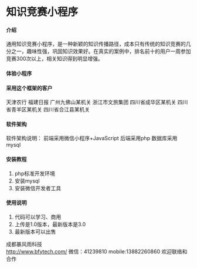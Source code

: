 # 知识竞赛小程序

#### 介绍
通用知识竞赛小程序，是一种新颖的知识传播路径，成本只有传统的知识竞赛的几分之一，趣味性强，巩固知识效果好。在真实的案例中，排名前十的用户一周参加竞赛300次以上，相关知识得到明显增强。


#### 体验小程序


#### 采用这个框架的客户
天津农行
福建日报
广州九佛山某机关
浙江市文旅集团
四川省成华区某机关
四川省青羊区某机关
四川省合江县某机关

#### 软件架构
软件架构说明：
前端采用微信小程序+JavaScript
后端采用php
数据库采用mysql

#### 安装教程

1.  php标准开发环境
2.  安装mysql
3.  安装微信开发者工具

#### 使用说明

1.  代码可以学习、商用
2.  上传是1.0版本，最新版本是3.0
3.  最新版本可以出售

成都暴风雨科技    
http://www.bfytech.com/
微信：41239810
mobile:13882260860
欢迎联络和合作
